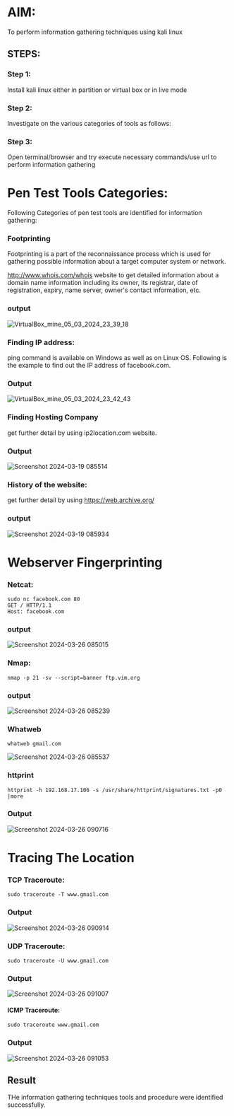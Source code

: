 # AIM:

To perform information gathering techniques using kali linux 

## STEPS:

### Step 1:

Install kali linux either in partition or virtual box or in live mode

### Step 2:

Investigate on the various categories of tools as follows:

### Step 3:
Open terminal/browser and try execute necessary commands/use url to perform information gathering

# Pen Test Tools Categories:  

Following Categories of pen test tools are identified for information gathering:

### Footprinting

Footprinting is a part of the reconnaissance process which is used for gathering possible information about a target computer system or network.

http://www.whois.com/whois website to get detailed information about a domain name information including its owner, its registrar, date of registration, expiry, name server, owner's contact information, etc.

### output

![VirtualBox_mine_05_03_2024_23_39_18](https://github.com/Kaviarasu510/Information-Gathering/assets/119392695/b4e4bd9a-4d85-4257-9501-1877ea463a11)

### Finding IP address:

ping command is available on Windows as well as on Linux OS. Following is the example to find out the IP address of facebook.com.

### Output

![VirtualBox_mine_05_03_2024_23_42_43](https://github.com/Kaviarasu510/Information-Gathering/assets/119392695/c6eabb5f-8644-4c9a-93c9-294a52835687)

### Finding Hosting Company

get further detail by using ip2location.com website.

### Output

![Screenshot 2024-03-19 085514](https://github.com/Kaviarasu510/Information-Gathering/assets/119392695/ecd366be-1f36-4546-af37-7656f7c92eda)

### History of the website:

get further detail by using https://web.archive.org/

### output

![Screenshot 2024-03-19 085934](https://github.com/Kaviarasu510/Information-Gathering/assets/119392695/765b8084-3480-4b58-a2f8-72356d0f76ef)

# Webserver Fingerprinting

### Netcat:
```
sudo nc facebook.com 80
GET / HTTP/1.1
Host: facebook.com
```

### output

![Screenshot 2024-03-26 085015](https://github.com/Kaviarasu510/Information-Gathering/assets/119392695/9deca507-48ef-4e4c-b6da-cceda42364e4)

### Nmap:    
```
nmap -p 21 -sv --script=banner ftp.vim.org
```

### output
![Screenshot 2024-03-26 085239](https://github.com/Kaviarasu510/Information-Gathering/assets/119392695/ea6c0e22-7881-4433-b816-ed859e99c9cd)

### Whatweb
```
whatweb gmail.com
```

![Screenshot 2024-03-26 085537](https://github.com/Kaviarasu510/Information-Gathering/assets/119392695/35d0cdf0-e991-418c-a0df-99ac3b85ec71)

### httprint
```
httprint -h 192.168.17.106 -s /usr/share/httprint/signatures.txt -p0 |more
```

### Output

![Screenshot 2024-03-26 090716](https://github.com/Kaviarasu510/Information-Gathering/assets/119392695/a5bbce23-5eda-4662-840f-d617669cc0c0)

# Tracing The Location

### TCP Traceroute:
```
sudo traceroute -T www.gmail.com
```

### Output

![Screenshot 2024-03-26 090914](https://github.com/Kaviarasu510/Information-Gathering/assets/119392695/68d8f647-7cf0-4793-bfc4-c9ae27b73f6a)

### UDP Traceroute:
```
sudo traceroute -U www.gmail.com
```

### Output

![Screenshot 2024-03-26 091007](https://github.com/Kaviarasu510/Information-Gathering/assets/119392695/e7c5e7bb-a4ee-4348-b4a9-c3af8f50534f)

#### ICMP Traceroute:
```
sudo traceroute www.gmail.com
```

### Output

![Screenshot 2024-03-26 091053](https://github.com/Kaviarasu510/Information-Gathering/assets/119392695/3a341a42-0d3b-4655-97aa-219f369c6e54)

## Result

THe information gathering techniques tools and procedure were identified successfully.

